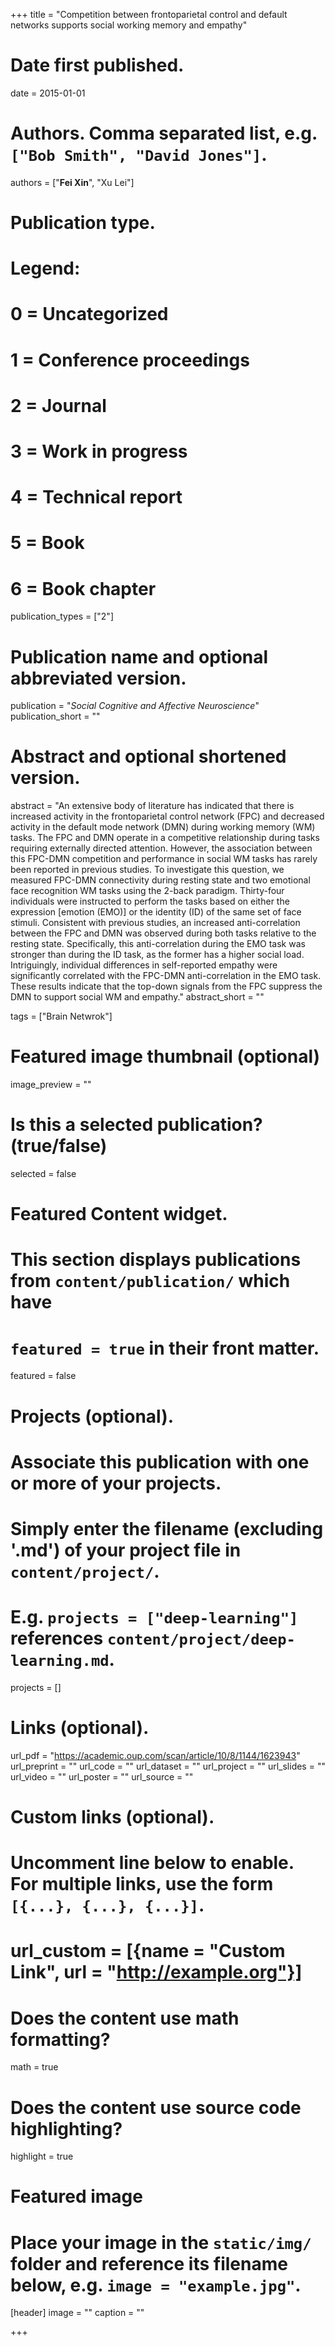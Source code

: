 +++
title = "Competition between frontoparietal control and default networks supports social working memory and empathy"

# Date first published.
date = 2015-01-01

# Authors. Comma separated list, e.g. `["Bob Smith", "David Jones"]`.
authors = ["**Fei Xin**", "Xu Lei"]

# Publication type.
# Legend:
# 0 = Uncategorized
# 1 = Conference proceedings
# 2 = Journal
# 3 = Work in progress
# 4 = Technical report
# 5 = Book
# 6 = Book chapter
publication_types = ["2"]

# Publication name and optional abbreviated version.
publication = "*Social Cognitive and Affective Neuroscience*"
publication_short = ""

# Abstract and optional shortened version.
abstract = "An extensive body of literature has indicated that there is increased activity in the frontoparietal control network (FPC) and decreased activity in the default mode network (DMN) during working memory (WM) tasks. The FPC and DMN operate in a competitive relationship during tasks requiring externally directed attention. However, the association between this FPC-DMN competition and performance in social WM tasks has rarely been reported in previous studies. To investigate this question, we measured FPC-DMN connectivity during resting state and two emotional face recognition WM tasks using the 2-back paradigm. Thirty-four individuals were instructed to perform the tasks based on either the expression [emotion (EMO)] or the identity (ID) of the same set of face stimuli. Consistent with previous studies, an increased anti-correlation between the FPC and DMN was observed during both tasks relative to the resting state. Specifically, this anti-correlation during the EMO task was stronger than during the ID task, as the former has a higher social load. Intriguingly, individual differences in self-reported empathy were significantly correlated with the FPC-DMN anti-correlation in the EMO task. These results indicate that the top-down signals from the FPC suppress the DMN to support social WM and empathy."
abstract_short = ""

tags = ["Brain Netwrok"]

# Featured image thumbnail (optional)
image_preview = ""

# Is this a selected publication? (true/false)
selected = false

# Featured Content widget.
# This section displays publications from `content/publication/` which have
# `featured = true` in their front matter.
featured = false

# Projects (optional).
#   Associate this publication with one or more of your projects.
#   Simply enter the filename (excluding '.md') of your project file in `content/project/`.
#   E.g. `projects = ["deep-learning"]` references `content/project/deep-learning.md`.
projects = []

# Links (optional).
url_pdf = "https://academic.oup.com/scan/article/10/8/1144/1623943"
url_preprint = ""
url_code = ""
url_dataset = ""
url_project = ""
url_slides = ""
url_video = ""
url_poster = ""
url_source = ""



# Custom links (optional).
#   Uncomment line below to enable. For multiple links, use the form `[{...}, {...}, {...}]`.
# url_custom = [{name = "Custom Link", url = "http://example.org"}]

# Does the content use math formatting?
math = true

# Does the content use source code highlighting?
highlight = true

# Featured image
# Place your image in the `static/img/` folder and reference its filename below, e.g. `image = "example.jpg"`.
[header]
image = ""
caption = ""


+++

